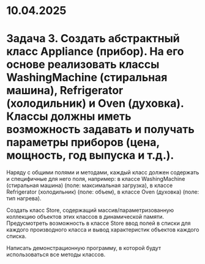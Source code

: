 # 10.04.2025
# Задача 3. Создать абстрактный класс Appliance (прибор). На его основе реализовать классы WashingMachine (стиральная машина), Refrigerator (холодильник) и Oven (духовка). Классы должны иметь возможность задавать и получать параметры приборов (цена, мощность, год выпуска и т.д.).

Наряду с общими полями и методами, каждый класс должен содержать и специфичные для него поля, например: в классе WashingMachine (стиральная машина) (поле: максимальная загрузка), в классе Refrigerator (холодильник) (поле: объем), в классе Oven (духовка) (поле: тип нагрева).

Создать класс Store, содержащий массив/параметризованную коллекцию объектов этих классов в динамической памяти. Предусмотреть возможность в классе Store ввод полей в списки для каждого производного класса и вывод характеристик объектов каждого списка.

Написать демонстрационную программу, в которой будут использоваться все методы классов.

